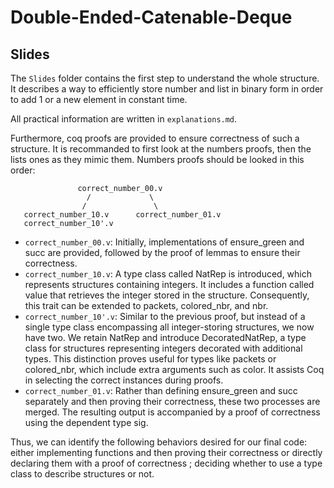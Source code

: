 # Double-Ended-Catenable-Deque

## Slides

The `Slides` folder contains the first step to understand the whole structure. It describes a way to efficiently store number and list in binary form in order to add 1 or a new element in constant time.

All practical information are written in `explanations.md`.

Furthermore, coq proofs are provided to ensure correctness of such a structure. It is recommanded to first look at the numbers proofs, then the lists ones as they mimic them. Numbers proofs should be looked in this order:

                   correct_number_00.v
                     /             \
                    /               \
       correct_number_10.v      correct_number_01.v
       correct_number_10'.v

- `correct_number_00.v`: Initially, implementations of ensure_green and succ are provided, followed by the proof of lemmas to ensure their correctness.
- `correct_number_10.v`: A type class called NatRep is introduced, which represents structures containing integers. It includes a function called value that retrieves the integer stored in the structure. Consequently, this trait can be extended to packets, colored_nbr, and nbr.
- `correct_number_10'.v`: Similar to the previous proof, but instead of a single type class encompassing all integer-storing structures, we now have two. We retain NatRep and introduce DecoratedNatRep, a type class for structures representing integers decorated with additional types. This distinction proves useful for types like packets or colored_nbr, which include extra arguments such as color. It assists Coq in selecting the correct instances during proofs.
- `correct_number_01.v`: Rather than defining ensure_green and succ separately and then proving their correctness, these two processes are merged. The resulting output is accompanied by a proof of correctness using the dependent type sig.

Thus, we can identify the following behaviors desired for our final code: either implementing functions and then proving their correctness or directly declaring them with a proof of correctness ; deciding whether to use a type class to describe structures or not.
